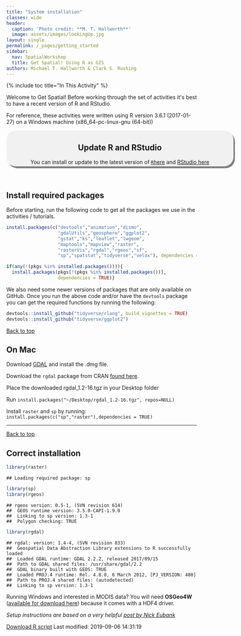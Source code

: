 ```yaml
---
title: "System installation"
classes: wide
header:
  caption: 'Photo credit: **M. T. Hallworth**'
  image: assets/images/lookingUp.jpg
layout: single
permalink: /_pages/getting_started
sidebar:
  nav: SpatialWorkshop
  title: Get Spatial! Using R as GIS
authors: Michael T. Hallworth & Clark S. Rushing
---
```

<a name="TOP"></a>
{% include toc title="In This Activity" %}



Welcome to Get Spatial! Before working through the set of activities it's best to have a recent version of R and RStudio. 

For reference, these activities were written using R version 3.6.1 (2017-01-27) on a Windows machine (x86_64-pc-linux-gnu (64-bit))

<div style="background-color:rgba(0, 0, 0, 0.0470588); border-radius: 25px; text-align:center; vertical-align: middle; padding:3px 0; width: 600px; margin: auto; box-shadow: 4px 5px gray;">
<h2>Update R and RStudio</h2>
You can install or update to the latest version of <a href="https://cloud.r-project.org/"><code>R</code>here</a> and <a href="https://www.rstudio.com/products/rstudio/download/">RStudio here</a>
</div>
<br>
<br>
<a name="install.packages"></a>

## Install required packages 
Before starting, run the following code to get all the packages we use in the activities / tutorials. 



```r
install.packages(c("devtools","animation","dismo",
                   "gdalUtils","geosphere","ggplot2",
                   "gstat","ks","leaflet","lwgeom",
                   "maptools","mapview","raster",
                   "rasterVis","rgdal","rgeos","sf",
                   "sp","spatstat","tidyverse","velox"), dependencies = TRUE)

if(any(!(pkgs %in% installed.packages()))){
  install.packages(pkgs[!(pkgs %in% installed.packages())],
                   dependencies = TRUE)}
```



We also need some newer versions of packages that are only available on GitHub. Once you run the above code and/or have the <code>devtools</code> package you can get the required functions by running the following:

```r
devtools::install_github("tidyverse/rlang", build_vignettes = TRUE)
devtools::install_github("tidyverse/ggplot2")
```

<a href="#TOP">Back to top</a>

## On Mac 
Download [GDAL](https://trac.osgeo.org/gdal/wiki/DownloadingGdalBinaries) and install the .dmg file. 

Download the `rgdal` package from CRAN [found here](https://cran.r-project.org/web/packages/rgdal/index.html).

Place the downloaded rgdal_1.2-16.tgz in your Desktop folder

Run `install.packages("~/Desktop/rgdal_1.2-16.tgz", repos=NULL)`

Install `raster` and `sp` by running: `install.packages(c("sp","raster"),dependencies = TRUE)`
<br>
<hr>

<a href="#TOP">Back to top</a>

## Correct installation

```r
library(raster)
```

```
## Loading required package: sp
```

```r
library(sp)
library(rgeos)
```

```
## rgeos version: 0.5-1, (SVN revision 614)
##  GEOS runtime version: 3.5.0-CAPI-1.9.0 
##  Linking to sp version: 1.3-1 
##  Polygon checking: TRUE
```

```r
library(rgdal)
```

```
## rgdal: version: 1.4-4, (SVN revision 833)
##  Geospatial Data Abstraction Library extensions to R successfully loaded
##  Loaded GDAL runtime: GDAL 2.2.2, released 2017/09/15
##  Path to GDAL shared files: /usr/share/gdal/2.2
##  GDAL binary built with GEOS: TRUE 
##  Loaded PROJ.4 runtime: Rel. 4.8.0, 6 March 2012, [PJ_VERSION: 480]
##  Path to PROJ.4 shared files: (autodetected)
##  Linking to sp version: 1.3-1
```

Running Windows and interested in MODIS data? You will need <strong>OSGeo4W</strong> ([available for download here](https://trac.osgeo.org/osgeo4w/)) because it comes with a HDF4 driver.


*Setup instructions are based on a very helpful [post by Nick Eubank](http://www.nickeubank.com/wp-content/uploads/2015/10/RGIS1_SpatialDataTypes_part0_setup.html)*

<a href="https://raw.githubusercontent.com/mhallwor/mhallwor.github.io/develop/Rscripts/getting_started.R" target="_blank" class="btn btn--info">Download R script</a> Last modified: 2019-09-06 14:31:19
